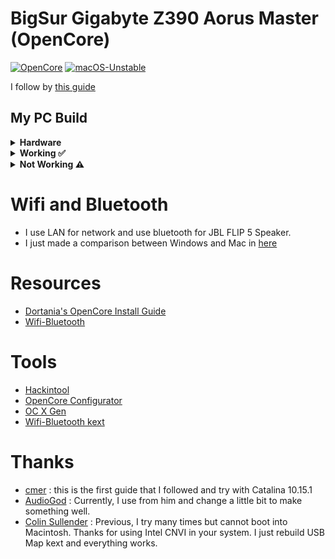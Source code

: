 # BigSur Gigabyte Z390 Aorus Master (OpenCore)

[![OpenCore](https://img.shields.io/badge/OpenCore-0.6.9-blue.svg)](https://github.com/acidanthera/OpenCorePkg)
[![macOS-Unstable](https://img.shields.io/badge/macOS-11.3.1-brightgreen.svg)](https://www.apple.com/macos/big-sur)

I follow by [this guide](https://www.insanelymac.com/forum/topic/340936-audiogods-aorus-z390-master-patched-dsdt-efi-for-catalina-mini-guide-and-discussion/ )

## My PC Build
<details>
  <summary><strong>Hardware</strong></summary>
  
  | Category          | Component                                                | Note                                                  |
  | ----------------- | -------------------------------------------------------  | ----------------------------------------------------- |
  | CPU               | Intel Core i9-9900K                                      |                                                       |
  | GPU               | MSI Radeon RX 5700 XT EVOKE OC Graphics Board            | Native support                                        |
  | Motherboard       | Gigabyte Z390 AORUS MASTER                               |                                                       |
  | Storage (macOS)   | Samsung T7 500GB SSD (`USB3.1` Front Panel)              | External. Use USB Type-C Front Panel                  |
  | Storage (Windows) | Crucial P1 500GB 3D NAND NVMe PCIe (`M2M` slot)          |                                                       |
  | Memory            | Corsair Vengeance LPX 32GB (2x16GB) 3200MHz DDR4         |                                                       |
  | CPU Cooler        | EKWB EK-KIT Performance Series PC Watercooling Kit P360  |                                                       |
  | Power Supply      | Corsair RMX Series 80PLUS Gold 1000W                     |                                                       |
  | Case              | Cooler Master MasterCase H500M ARGB                      |                                                       |
  | Monitor           | Dell Display Monitor SE2416H 23.8inches                  |                                                       |
  | Wifi & BT         | Intel® CNVi 802.11ac 2x2 Wave 2 WIFI & BT5  (on-board)   | But I use LAN for network                             |
  |                   | Include **Intel Wireless-AC 9560** module inside         | I use bluetooth for JBL FLIP 5 Speaker.               |
  |                   |                                                          | Use Itlwm and HeliPort for increase wifi speed        |
  |                   |                                                          | Use AirportItlwm will native Wi-Fi control but slow   |
  
</details>

<details>
  <summary><strong>Working ✅</strong></summary>
  
  * ✅ Ethernet
  * ✅ Onboard Audio
  * ✅ iMessage
  * ✅ Sleep/Wake
  * ✅ Bluetooth & Wi-Fi  
  
</details>

<details>
  <summary><strong>Not Working ⚠️</strong></summary>
  
  * ⚠️ Airdrop
  * ⚠️ Handoff
  
</details>

# Wifi and Bluetooth
* I use LAN for network and use bluetooth for JBL FLIP 5 Speaker.
* I just made a comparison between Windows and Mac in [here](image)

# Resources

* [Dortania's OpenCore Install Guide](https://dortania.github.io/OpenCore-Install-Guide/)
* [Wifi-Bluetooth](https://openintelwireless.github.io/General/Installation.html)

# Tools
* [Hackintool](https://github.com/headkaze/Hackintool)
* [OpenCore Configurator](https://mackie100projects.altervista.org/opencore-configurator/)
* [OC X Gen](https://github.com/Pavo-IM/OC-Gen-X)
* [Wifi-Bluetooth kext](https://github.com/OpenIntelWireless)


# Thanks
* [cmer](https://github.com/cmer) : this is the first guide that I followed and try with Catalina 10.15.1
* [AudioGod](https://www.insanelymac.com/forum/topic/340936-audiogods-aorus-z390-master-patched-dsdt-efi-for-catalina-mini-guide-and-discussion/) : Currently, I use from him and change a little bit to make something well.
* [Colin Sullender](https://github.com/shiruken) : Previous, I try many times but cannot boot into Macintosh. Thanks for using Intel CNVI in your system. I just rebuild USB Map kext and everything works.
